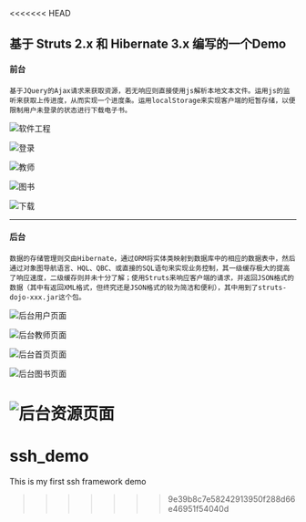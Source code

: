<<<<<<< HEAD
## 基于 Struts 2.x 和 Hibernate 3.x 编写的一个Demo

#### 前台

```
基于JQuery的Ajax请求来获取资源，若无响应则直接使用js解析本地文本文件。运用js的监听来获取上传进度，从而实现一个进度条。运用localStorage来实现客户端的短暂存储，以便限制用户未登录的状态进行下载电子书。
```

![软件工程](images/splash.png "闪屏页面")

![登录](images/login.png "登录页面")

![教师](images/teacher.png "教师页面")

![图书](images/book.png "图书页面")

![下载](images/download.png "下载页面")


----------

#### 后台

```
数据的存储管理则交由Hibernate，通过ORM将实体类映射到数据库中的相应的数据表中，然后通过对象图导航语言、HQL、QBC、或直接的SQL语句来实现业务控制，其一级缓存极大的提高了响应速度，二级缓存则并未十分了解；使用Struts来响应客户端的请求，并返回JSON格式的数据（其中有返回XML格式，但终究还是JSON格式的较为简洁和便利），其中用到了struts-dojo-xxx.jar这个包。
```

![后台用户页面](images/admin_user.png "后台用户页面")

![后台教师页面](images/admin_teacher.png "后台教师页面")

![后台首页页面](images/admin_index.png "后台首页页面")

![后台图书页面](images/admin_book.png "后台图书页面")

![后台资源页面](images/admin_resources.png "后台资源页面")
=======
# ssh_demo
This is my first ssh framework demo
>>>>>>> 9e39b8c7e58242913950f288d66e46951f54040d
